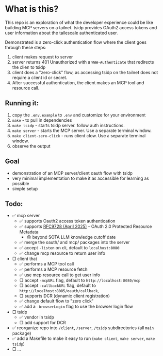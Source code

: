 # What is this?

This repo is an exploration of what the developer experience could be like building MCP servers on a tailnet. tsidp provides OAuth2 access tokens and user information about the tailescale authenticated user.

Demonstrated is a zero-click authentication flow where the client goes through these steps:

1. client makes request to server
2. server returns 401 Unauthorized with a `WWW-Authenticate` that redirects the clien to tsidp
3. client does a "zero-click" flow, as accessing tsidp on the tailnet does not require a client id or secret.
4. After successful authentication, the client makes an MCP tool and resource call.

## Running it:

1. copy the `.env.example` to `.env` and customize for your environment
2. `make` - to pull in dependencies
3. `make tsidp` - starts tsidp server. follow auth instructions.
4. `make server` - starts the MCP server. Use a separate terminal window.
5. `make client-zero-click` - runs client clow. Use a separate terminal window.
6. observe the output

## Goal

- demonstration of an MCP server/client oauth flow with tsidp
- very minimal implementation to make it as accessible for learning as possible
- simple setup

## Todo:

- ✅ mcp server
  - ✅ supports Oauth2 access token authentication
  - ✅ supports [RFC9728 (April 2025)](https://www.rfc-editor.org/rfc/rfc9728.html) - OAuth 2.0 Protected Resource Metadata
    - 🙃 beyond SOTA LLM knowledge cutoff date
  - ✅ merge the oauth/ and mcp/ packages into the server
  - ✅ accept `-listen` on cli, default to `localhost:8080`
  - ✅ change mcp resource to return user info
- ▢ client that
  - ✅ performs a MCP tool call
  - ✅ performs a MCP resource fetch
  - ✅ use mcp resource call to get user info
  - ▢ accept `-mcpURL` flag, default to `http://localhost:8080/mcp`
  - ▢ accept `-callbackURL` flag, default to `http://localhost:8085/oauth/callback`,
  - ▢ supports DCR (dynamic client registration)
  - ✅ change default flow to "zero click"
  - ✅ add a `-browserLogin` flag to use the browser login flow
- ▢ tsidp
  - ✅ vendor in tsidp
  - ▢ add support for DCR
- ✅ reorganize repo into `/client`, `/server`, `/tsidp` subdirectories (all `main` package)
- ✅ add a Makefile to make it easy to run (`make client`, `make server`, `make tsidp`)
- ▢ ...
